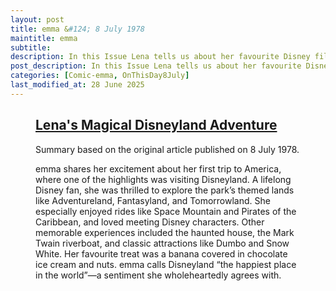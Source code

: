 ```yaml
---
layout: post
title: emma &#124; 8 July 1978
maintitle: emma
subtitle:
description: In this Issue Lena tells us about her favourite Disney films and about her visit to Disneyland USA back in 1974.
post_description: In this Issue Lena tells us about her favourite Disney films and about her visit to Disneyland USA back in 1974.
categories: [Comic-emma, OnThisDay8July]
last_modified_at: 28 June 2025
---
```


<figure class="fig3">
<div class="CardLayout">
<div class="CardItem"><h2 id="infobox1" class="infobox"><a href="#infobox1">Lena's Magical Disneyland Adventure</a></h2>
<div class="CardItem split">
<p>Summary based on the original article published on 8 July 1978.</p>
<p>emma shares her excitement about her first trip to America, where one of the highlights was visiting Disneyland. A lifelong Disney fan, she was thrilled to explore the park’s themed lands like Adventureland, Fantasyland, and Tomorrowland. She especially enjoyed rides like Space Mountain and Pirates of the Caribbean, and loved meeting Disney characters. Other memorable experiences included the haunted house, the Mark Twain riverboat, and classic attractions like Dumbo and Snow White. Her favourite treat was a banana covered in chocolate ice cream and nuts. emma calls Disneyland “the happiest place in the world”—a sentiment she wholeheartedly agrees with.</p>
</div></div></div>
</figure>

